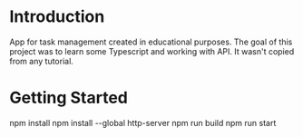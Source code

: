 # Introduction

App for task management created in educational purposes.
The goal of this project was to learn some Typescript and working with API. It wasn't copied from any tutorial.

# Getting Started

npm install
npm install --global http-server
npm run build
npm run start
